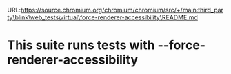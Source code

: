 URL:https://source.chromium.org/chromium/chromium/src/+/main:third_party\blink\web_tests\virtual\force-renderer-accessibility\README.md
# This suite runs tests with --force-renderer-accessibility
